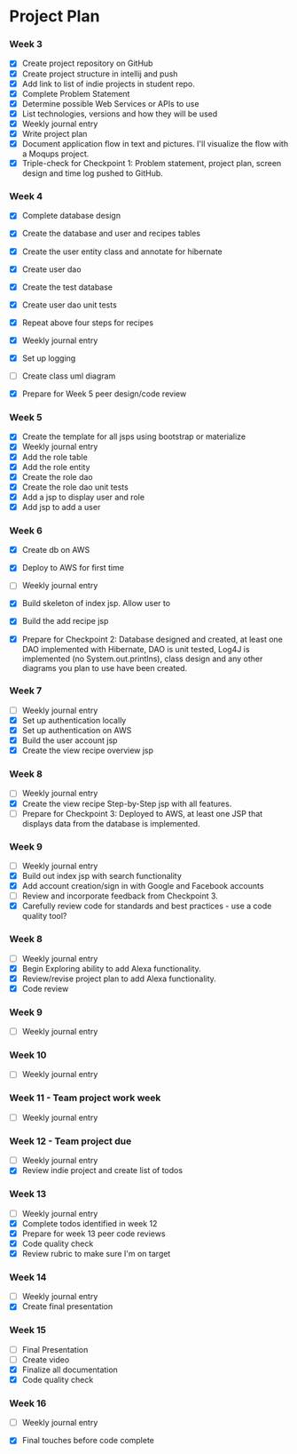 # Project Plan

### Week 3
- [x] Create project repository on GitHub
- [x] Create project structure in intellij and push
- [x] Add link to list of indie projects in student repo.
- [x] Complete Problem Statement
- [x] Determine possible Web Services or APIs to use
- [x] List technologies, versions and how they will be used
- [x] Weekly journal entry
- [x] Write project plan
- [x] Document application flow in text and pictures. I'll visualize the flow with a Moqups project. 
- [x] Triple-check for Checkpoint 1: Problem statement, project plan, screen design and time log pushed to GitHub. 

### Week 4
- [x] Complete database design
- [x] Create the database and user and recipes tables
- [x] Create the user entity class and annotate for hibernate
- [x] Create user dao
- [x] Create the test database
- [x] Create user dao unit tests
- [x] Repeat above four steps for recipes
- [x] Weekly journal entry
- [x] Set up logging
- [ ] Create class uml diagram
- [x] Prepare for Week 5 peer design/code review


### Week 5

- [x] Create the template for all jsps using bootstrap or materialize
- [x] Weekly journal entry
- [x] Add the role table
- [x] Add the role entity
- [x] Create the role dao
- [x] Create the role dao unit tests
- [x] Add a jsp to display user and role
- [x] Add jsp to add a user

### Week 6

- [x] Create db on AWS
- [x] Deploy to AWS for first time
- [ ] Weekly journal entry
- [x] Build skeleton of index jsp. Allow user to 
- [x] Build the add recipe jsp
- [x] Prepare for Checkpoint 2: Database designed and created, at least one DAO implemented with Hibernate, DAO is unit tested, Log4J is implemented (no System.out.printlns), class design and any other diagrams you plan to use have been created. 


### Week 7

- [ ] Weekly journal entry
- [x] Set up authentication locally
- [x] Set up authentication on AWS
- [x] Build the user account jsp
- [x] Create the view recipe overview jsp 

### Week 8

- [ ] Weekly journal entry
- [x] Create the view recipe Step-by-Step jsp with all features.
- [ ] Prepare for Checkpoint 3: Deployed to AWS, at least one JSP that displays data from the database is implemented. 

### Week 9
- [ ] Weekly journal entry
- [x] Build out index jsp with search functionality
- [x] Add account creation/sign in with Google and Facebook accounts
- [ ] Review and incorporate feedback from Checkpoint 3.
- [x] Carefully review code for standards and best practices - use a code quality tool? 

### Week 8
- [ ] Weekly journal entry
- [x] Begin Exploring ability to add Alexa functionality.
- [x] Review/revise project plan to add Alexa functionality.
- [x] Code review

### Week 9
- [ ] Weekly journal entry

### Week 10
- [ ] Weekly journal entry

### Week 11 - Team project work week
- [ ] Weekly journal entry

### Week 12 - Team project due
- [ ] Weekly journal entry
- [x] Review indie project and create list of todos

### Week 13
- [ ] Weekly journal entry
- [x] Complete todos identified in week 12
- [x] Prepare for week 13 peer code reviews
- [x] Code quality check
- [x] Review rubric to make sure I'm on target

### Week 14
- [ ] Weekly journal entry
- [x] Create final presentation

### Week 15
- [ ] Final Presentation
- [ ] Create video
- [x] Finalize all documentation
- [x] Code quality check

### Week 16
- [ ] Weekly journal entry
- [x] Final touches before code complete






